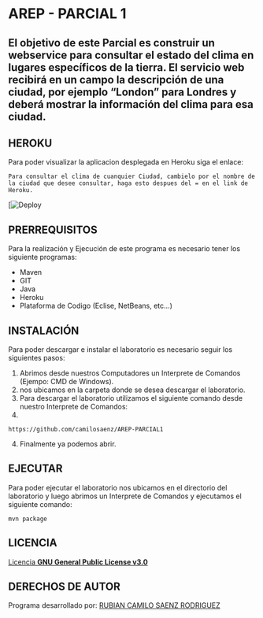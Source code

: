 # AREP - PARCIAL 1

## El objetivo de este Parcial es construir un webservice  para consultar el estado del clima en lugares específicos de la tierra.  El servicio web recibirá en un campo la descripción de una ciudad, por ejemplo “London” para Londres   y deberá mostrar la información del clima para esa ciudad.

## HEROKU
Para poder visualizar la aplicacion desplegada en Heroku siga el enlace:

```
Para consultar el clima de cuanquier Ciudad, cambielo por el nombre de la ciudad que desee consultar, haga esto despues del = en el link de Heroku.
```

[![Deploy](https://arep-parcial1-rcsr.herokuapp.com/clima?lugar=Ibague)

## PRERREQUISITOS
Para la realización y Ejecución de este programa es necesario tener los siguiente programas:
* Maven
* GIT
* Java
* Heroku
* Plataforma de Codigo (Eclise, NetBeans, etc...)

## INSTALACIÓN
Para poder descargar e instalar el laboratorio es necesario seguir los siguientes pasos:
1. Abrimos desde nuestros Computadores un Interprete de Comandos (Ejempo: CMD de Windows).
2. nos ubicamos en la carpeta donde se desea descargar el laboratorio.
3. Para descargar el laboratorio utilizamos el siguiente comando desde nuestro Interprete de Comandos:
4. 
```
https://github.com/camilosaenz/AREP-PARCIAL1
```
4. Finalmente ya podemos abrir.

## EJECUTAR

Para poder ejecutar el laboratorio nos ubicamos en el directorio del laboratorio y luego abrimos un Interprete de Comandos y ejecutamos el siguiente comando:
```
mvn package
```

## LICENCIA

[Licencia **GNU General Public License v3.0**](https://github.com/camilosaenz/AREP-PARCIAL1/blob/master/LICENSE)


## DERECHOS DE AUTOR

Programa desarrollado por:
[RUBIAN CAMILO SAENZ RODRIGUEZ](https://github.com/camilosaenz)
